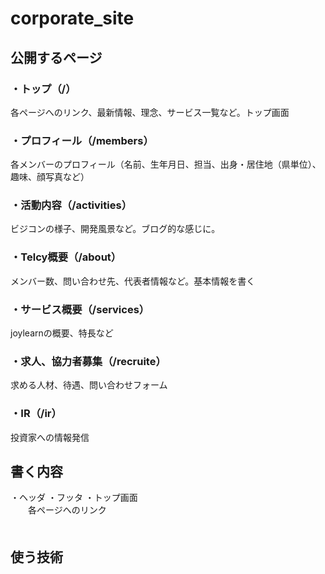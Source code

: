 # corporate_site
## 公開するページ
### ・トップ（/）<br>
  各ページへのリンク、最新情報、理念、サービス一覧など。トップ画面<br>
### ・プロフィール（/members）<br>
  各メンバーのプロフィール（名前、生年月日、担当、出身・居住地（県単位）、趣味、顔写真など）<br>
### ・活動内容（/activities）<br>
  ビジコンの様子、開発風景など。ブログ的な感じに。
### ・Telcy概要（/about）<br>
  メンバー数、問い合わせ先、代表者情報など。基本情報を書く
### ・サービス概要（/services）<br>
  joylearnの概要、特長など
### ・求人、協力者募集（/recruite）<br>
  求める人材、待遇、問い合わせフォーム
### ・IR（/ir）
  投資家への情報発信
## 書く内容
・ヘッダ
・フッタ
・トップ画面<br>
　　各ページへのリンク<br>
  　
## 使う技術
